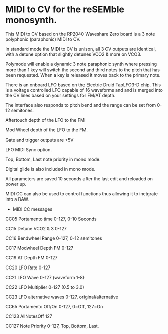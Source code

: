 # MIDI to CV for the reSEMble monosynth.

This MIDI to CV based on the RP2040 Waveshare Zero board is a 3 note polyphonic (paraphonic) MIDI to CV.

In standard mode the MIDI to CV is unison, all 3 CV outputs are identical, with a detune option that slightly detunes VCO2 & more on VCO3.

Polymode will enable a dynamic 3 note paraphonic synth where pressing more than 1 key will switch the second and third notes to the pitch that has been requested. When a key is released it moves back to the primary note.

There is an onboard LFO based on the Electric Druid TapLFO3-D chip. 
This is a voltage controlled LFO capable of 16 waveforms and and is merged into the CV lines based on your settings for FM/AT depth.

The interface also responds to pitch bend and the range can be set from 0-12 semitones.

Aftertouch depth of the LFO to the FM

Mod Wheel depth of the LFO to the FM.

Gate and trigger outputs are +5V

LFO MIDI Sync option.

Top, Bottom, Last note priority in mono mode.

Digital glide is also included in mono mode.

All parameters are saved 10 seconds after the last edit and reloaded on power up.

MIDI CC can also be used to control functions thus allowing it to inetgrate into a DAW.

* MIDI CC messages
  
CC05 Portamento time 0-127, 0-10 Seconds

CC15 Detune VCO2 & 3 0-127

CC16 Bendwheel Range 0-127,  0-12 semitones

CC17 Modwheel Depth FM 0-127

CC19 AT Depth FM 0-127

CC20 LFO Rate 0-127

CC21 LFO Wave 0-127 (waveform 1-8)

CC22 LFO Multiplier 0-127 (0.5 to 3.0)

CC23 LFO alternative waves 0-127, original/alternative

CC65 Portamento Off/On 0-127, 0=Off, 127=On 

CC123 AllNotesOff 127

CC127 Note Priority 0-127, Top, Bottom, Last.

